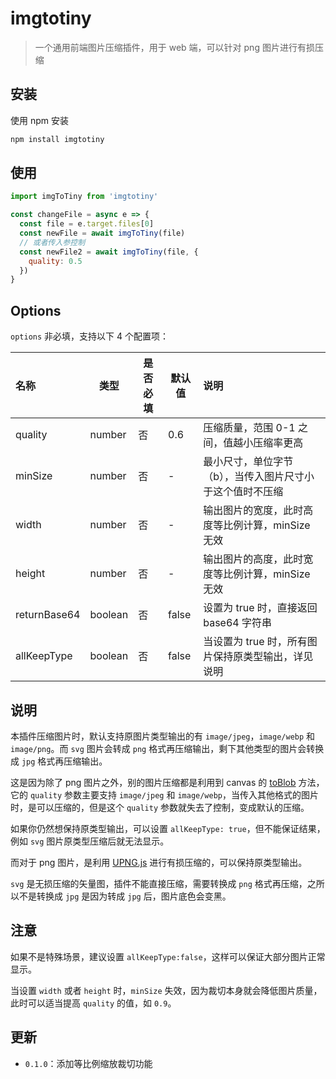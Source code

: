 # imgtotiny

> 一个通用前端图片压缩插件，用于 web 端，可以针对 png 图片进行有损压缩

## 安装

使用 npm 安装

```bash
npm install imgtotiny
```

## 使用

```js
import imgToTiny from 'imgtotiny'

const changeFile = async e => {
  const file = e.target.files[0]
  const newFile = await imgToTiny(file)
  // 或者传入参控制
  const newFile2 = await imgToTiny(file, {
    quality: 0.5
  })
}
```

## Options

`options` 非必填，支持以下 4 个配置项：

| 名称         | 类型    | 是否必填 | 默认值 | 说明                                                      |
| :----------- | ------- | -------- | ------ | :-------------------------------------------------------- |
| quality      | number  | 否       | 0.6    | 压缩质量，范围 0-1 之间，值越小压缩率更高                 |
| minSize      | number  | 否       | -      | 最小尺寸，单位字节（b），当传入图片尺寸小于这个值时不压缩 |
| width        | number  | 否       | -      | 输出图片的宽度，此时高度等比例计算，minSize 无效          |
| height       | number  | 否       | -      | 输出图片的高度，此时宽度等比例计算，minSize 无效          |
| returnBase64 | boolean | 否       | false  | 设置为 true 时，直接返回 base64 字符串                    |
| allKeepType  | boolean | 否       | false  | 当设置为 true 时，所有图片保持原类型输出，详见说明        |

## 说明

本插件压缩图片时，默认支持原图片类型输出的有 `image/jpeg`，`image/webp` 和 `image/png`。而 `svg` 图片会转成 `png` 格式再压缩输出，剩下其他类型的图片会转换成 `jpg` 格式再压缩输出。

这是因为除了 png 图片之外，别的图片压缩都是利用到 canvas 的 [toBlob](https://developer.mozilla.org/zh-CN/docs/Web/API/HTMLCanvasElement/toBlob) 方法，它的 `quality` 参数主要支持 `image/jpeg` 和 `image/webp`，当传入其他格式的图片时，是可以压缩的，但是这个 `quality` 参数就失去了控制，变成默认的压缩。

如果你仍然想保持原类型输出，可以设置 `allKeepType: true`，但不能保证结果，例如 `svg` 图片原类型压缩后就无法显示。

而对于 png 图片，是利用 [UPNG.js](https://github.com/photopea/UPNG.js) 进行有损压缩的，可以保持原类型输出。

`svg` 是无损压缩的矢量图，插件不能直接压缩，需要转换成 `png` 格式再压缩，之所以不是转换成 `jpg` 是因为转成 `jpg` 后，图片底色会变黑。

## 注意

如果不是特殊场景，建议设置 `allKeepType:false`，这样可以保证大部分图片正常显示。

当设置 `width` 或者 `height` 时，`minSize` 失效，因为裁切本身就会降低图片质量，此时可以适当提高 `quality` 的值，如 `0.9`。

## 更新

- `0.1.0`：添加等比例缩放裁切功能
